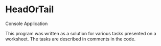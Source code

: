 # HeadOrTail
 Console Application

This program was written as a solution for various tasks presented on a worksheet.
The tasks are described in comments in the code.
